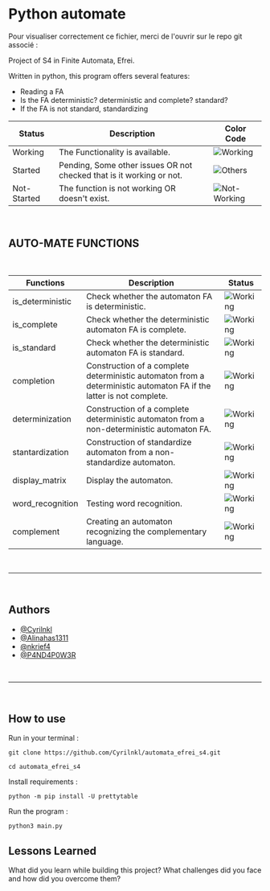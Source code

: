 
# Python automate

Pour visualiser correctement ce fichier, merci de l'ouvrir sur le repo git associé : 

Project of S4 in Finite Automata, Efrei.

Written in python, this program offers several features:

-  Reading a FA
-  Is the FA deterministic? deterministic and complete? standard?
-  If the FA is not standard, standardizing


| Status | Description | Color Code |
|--------|-------------|------------|
|Working| The Functionality is available. | ![Working](https://i.ibb.co/3FntR1c/1.png) |
|Started| Pending, Some other issues OR not checked that is it working or not.| ![Others](https://i.ibb.co/pQwqwcN/3.png)|
|Not-Started| The function is not working OR doesn't exist.|![Not-Working](https://i.ibb.co/wWtD8S6/2.png) |

<br>
<h2>AUTO-MATE FUNCTIONS</h2>
<br>

| Functions | Description | Status |
|--------|-------------|------------|
|is_deterministic| Check whether the automaton FA is deterministic. | ![Working](https://i.ibb.co/3FntR1c/1.png) |
|is_complete| Check whether the deterministic automaton FA is complete.| ![Working](https://i.ibb.co/3FntR1c/1.png) |
|is_standard| Check whether the deterministic automaton FA is standard.| ![Working](https://i.ibb.co/3FntR1c/1.png) |
|completion| Construction of a complete deterministic automaton from a deterministic automaton FA if the latter is not complete.| ![Working](https://i.ibb.co/3FntR1c/1.png)|
|determinization | Construction of a complete deterministic automaton from a non-deterministic automaton FA.| ![Working](https://i.ibb.co/3FntR1c/1.png)|
|stantardization | Construction of standardize automaton from a non-standardize automaton.| ![Working](https://i.ibb.co/3FntR1c/1.png)|
|display_matrix| Display the automaton.| ![Working](https://i.ibb.co/3FntR1c/1.png)|
|word_recognition| Testing word recognition. | ![Working](https://i.ibb.co/3FntR1c/1.png)|
|complement| Creating an automaton recognizing the complementary language. | ![Working](https://i.ibb.co/3FntR1c/1.png)|

<br>
<hr>

<br>
<h2>Authors</h2>

- [@Cyrilnkl](https://www.github.com/cyrilnkl)
- [@Alinahas1311](https://www.github.com/alinahas1311)
- [@nkrief4](https://www.github.com/nkrief4)
- [@P4ND4P0W3R](https://www.github.com/P4ND4P0W3R)
<br>
<hr>
<br>
<h2>How to use</h2>

Run in your terminal :

```
git clone https://github.com/Cyrilnkl/automata_efrei_s4.git

cd automata_efrei_s4
```


Install requirements :

```python -m pip install -U prettytable```


Run the program :

```python3 main.py```
## Lessons Learned

What did you learn while building this project? What challenges did you face and how did you overcome them?

